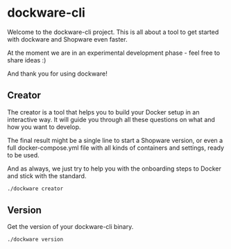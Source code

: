 # dockware-cli

Welcome to the dockware-cli project.
This is all about a tool to get started with dockware and Shopware even faster.

At the moment we are in an experimental development phase - feel free to share ideas :)

And thank you for using dockware!


## Creator
The creator is a tool that helps you to build your Docker setup in an interactive way.
It will guide you through all these questions on what and how you want to develop.

The final result might be a single line to start a Shopware version, or even a full docker-compose.yml file 
with all kinds of containers and settings, ready to be used.

And as always, we just try to help you with the onboarding steps to Docker and stick with the standard.

```bash
./dockware creator 
```


## Version
Get the version of your dockware-cli binary.

```bash
./dockware version 
```